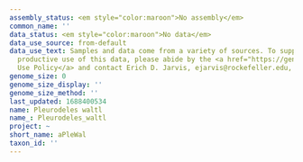 ```yaml
---
assembly_status: <em style="color:maroon">No assembly</em>
common_name: ''
data_status: <em style="color:maroon">No data</em>
data_use_source: from-default
data_use_text: Samples and data come from a variety of sources. To support fair and
  productive use of this data, please abide by the <a href="https://genome10k.soe.ucsc.edu/data-use-policies/">Data
  Use Policy</a> and contact Erich D. Jarvis, ejarvis@rockefeller.edu, with any questions.
genome_size: 0
genome_size_display: ''
genome_size_method: ''
last_updated: 1688400534
name: Pleurodeles waltl
name_: Pleurodeles_waltl
project: ~
short_name: aPleWal
taxon_id: ''
---
```

